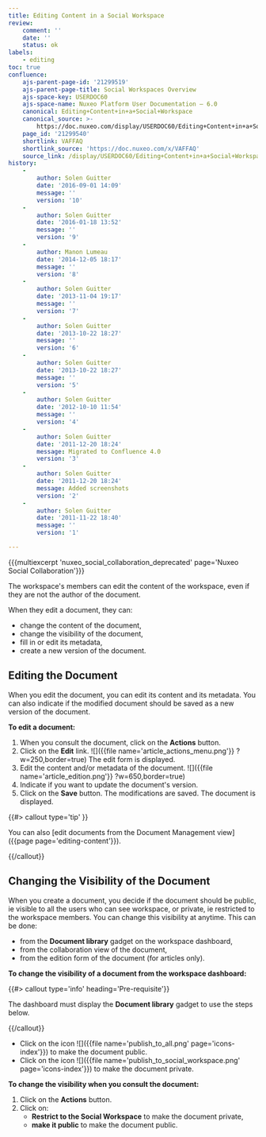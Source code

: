 ```yaml
---
title: Editing Content in a Social Workspace
review:
    comment: ''
    date: ''
    status: ok
labels:
    - editing
toc: true
confluence:
    ajs-parent-page-id: '21299519'
    ajs-parent-page-title: Social Workspaces Overview
    ajs-space-key: USERDOC60
    ajs-space-name: Nuxeo Platform User Documentation — 6.0
    canonical: Editing+Content+in+a+Social+Workspace
    canonical_source: >-
        https://doc.nuxeo.com/display/USERDOC60/Editing+Content+in+a+Social+Workspace
    page_id: '21299540'
    shortlink: VAFFAQ
    shortlink_source: 'https://doc.nuxeo.com/x/VAFFAQ'
    source_link: /display/USERDOC60/Editing+Content+in+a+Social+Workspace
history:
    - 
        author: Solen Guitter
        date: '2016-09-01 14:09'
        message: ''
        version: '10'
    - 
        author: Solen Guitter
        date: '2016-01-18 13:52'
        message: ''
        version: '9'
    - 
        author: Manon Lumeau
        date: '2014-12-05 18:17'
        message: ''
        version: '8'
    - 
        author: Solen Guitter
        date: '2013-11-04 19:17'
        message: ''
        version: '7'
    - 
        author: Solen Guitter
        date: '2013-10-22 18:27'
        message: ''
        version: '6'
    - 
        author: Solen Guitter
        date: '2013-10-22 18:27'
        message: ''
        version: '5'
    - 
        author: Solen Guitter
        date: '2012-10-10 11:54'
        message: ''
        version: '4'
    - 
        author: Solen Guitter
        date: '2011-12-20 18:24'
        message: Migrated to Confluence 4.0
        version: '3'
    - 
        author: Solen Guitter
        date: '2011-12-20 18:24'
        message: Added screenshots
        version: '2'
    - 
        author: Solen Guitter
        date: '2011-11-22 18:40'
        message: ''
        version: '1'

---
```

{{{multiexcerpt 'nuxeo_social_collaboration_deprecated' page='Nuxeo Social Collaboration'}}}

The workspace's members can edit the content of the workspace, even if they are not the author of the document.

When they edit a document, they can:

*   change the content of the document,
*   change the visibility of the document,
*   fill in or edit its metadata,
*   create a new version of the document.

## Editing the Document

When you edit the document, you can edit its content and its metadata. You can also indicate if the modified document should be saved as a new version of the document.

**To edit a document:**

1.  When you consult the document, click on the **Actions** button.
2.  Click on the **Edit** link.
    ![]({{file name='article_actions_menu.png'}} ?w=250,border=true)
    The edit form is displayed.
3.  Edit the content and/or metadata of the document.
    ![]({{file name='article_edition.png'}} ?w=650,border=true)
4.  Indicate if you want to update the document's version.
5.  Click on the **Save** button.
    The modifications are saved. The document is displayed.

{{#> callout type='tip' }}

You can also [edit documents from the Document Management view]({{page page='editing-content'}}).

{{/callout}}

## Changing the Visibility of the Document

When you create a document, you decide if the document should be public, ie visible to all the users who can see workspace, or private, ie restricted to the workspace members. You can change this visibility at anytime. This can be done:

*   from the **Document library** gadget on the workspace dashboard,
*   from the collaboration view of the document,
*   from the edition form of the document (for articles only).

**To change the visibility of a document from the workspace dashboard:**

{{#> callout type='info' heading='Pre-requisite'}}

The dashboard must display the **Document library** gadget to use the steps below.

{{/callout}}

*   Click on the icon ![]({{file name='publish_to_all.png' page='icons-index'}})&nbsp;to make the document public.
*   Click on the icon ![]({{file name='publish_to_social_workspace.png' page='icons-index'}})&nbsp;to make the document private.

**To change the visibility when you consult the document:**

1.  Click on the **Actions** button.
2.  Click on:
    *   **Restrict to the Social Workspace** to make the document private,
    *   **make it public** to make the document public.

&nbsp;